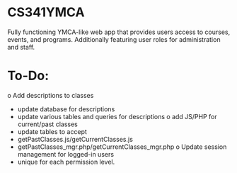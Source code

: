 # CS341YMCA
Fully functioning YMCA-like web app that provides users access to courses, events, and programs. Additionally featuring user roles for administration and staff.


# To-Do:
o Add descriptions to classes
  - update database for descriptions
  - update various tables and queries for descriptions
o add JS/PHP for current/past classes
  - update tables to accept
  - getPastClasses.js/getCurrentClasses.js
  - getPastClasses_mgr.php/getCurrentClasses_mgr.php
o Update session management for logged-in users
  - unique for each permission level.